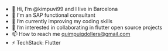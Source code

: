 - 👋 Hi, I’m @kimpuvi99 and I live in Barcelona
- 💼 I'm an SAP functional consultant
- 🌱 I’m currently improving my coding skills
- 👀 I’m interested in collaborating in flutter open source projects
- 📫 How to reach me quimpuigdollers@gmail.com
- ⚡ TechStack: Flutter

<!---
kimpuvi99/kimpuvi99 is a ✨ special ✨ repository because its `README.md` (this file) appears on your GitHub profile.
You can click the Preview link to take a look at your changes.
--->
